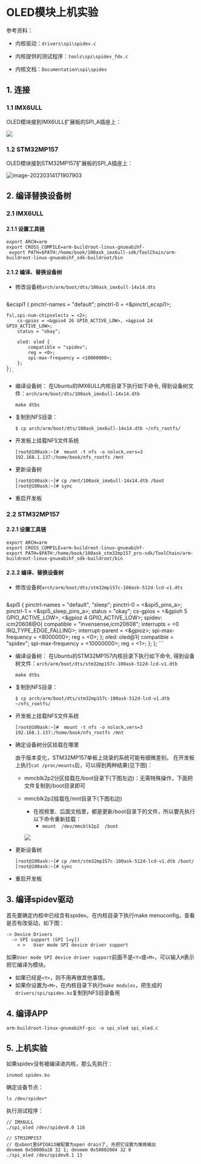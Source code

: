 # OLED模块上机实验 #

参考资料：

* 内核驱动：`drivers\spi\spidev.c`

* 内核提供的测试程序：`tools\spi\spidev_fdx.c`

* 内核文档：`Documentation\spi\spidev`	

  

## 1. 连接

### 1.1 IMX6ULL

OLED模块接到IMX6ULL扩展板的SPI_A插座上：

![](pic/50_oled_on_extend_brd.png)



### 1.2 STM32MP157

OLED模块接到STM32MP157扩展板的SPI_A插座上：

![image-20220314171907903](pic/67_oled_on_stm32mp157.png)







## 2. 编译替换设备树

### 2.1 IMX6ULL

#### 2.1.1 设置工具链

```shell
export ARCH=arm
export CROSS_COMPILE=arm-buildroot-linux-gnueabihf-
 export PATH=$PATH:/home/book/100ask_imx6ull-sdk/ToolChain/arm-buildroot-linux-gnueabihf_sdk-buildroot/bin
```


#### 2.1.2 编译、替换设备树

  * 修改设备树`arch/arm/boot/dts/100ask_imx6ull-14x14.dts`
    
    ```shell
&ecspi1 {
        pinctrl-names = "default";
        pinctrl-0 = <&pinctrl_ecspi1>;
    
    fsl,spi-num-chipselects = <2>;
        cs-gpios = <&gpio4 26 GPIO_ACTIVE_LOW>, <&gpio4 24 GPIO_ACTIVE_LOW>;
        status = "okay";
    
        oled: oled {
            compatible = "spidev";
            reg = <0>;
            spi-max-frequency = <10000000>;
        };
    };
    ```
    
    
    
  * 编译设备树：
    在Ubuntu的IMX6ULL内核目录下执行如下命令,
    得到设备树文件：`arch/arm/boot/dts/100ask_imx6ull-14x14.dtb`

    ```shell
    make dtbs
    ```

  * 复制到NFS目录：

    ```shell
    $ cp arch/arm/boot/dts/100ask_imx6ull-14x14.dtb ~/nfs_rootfs/
    ```

  * 开发板上挂载NFS文件系统

    ```shell
    [root@100ask:~]#  mount -t nfs -o nolock,vers=3 192.168.1.137:/home/book/nfs_rootfs /mnt
    ```

* 更新设备树

    ```shell
    [root@100ask:~]# cp /mnt/100ask_imx6ull-14x14.dtb /boot
    [root@100ask:~]# sync
    ```

* 重启开发板



### 2.2 STM32MP157

#### 2.2.1 设置工具链

```shell
export ARCH=arm
export CROSS_COMPILE=arm-buildroot-linux-gnueabihf-
export PATH=$PATH:/home/book/100ask_stm32mp157_pro-sdk/ToolChain/arm-buildroot-linux-gnueabihf_sdk-buildroot/bin
```


#### 2.2.2 编译、替换设备树

  * 修改设备树`arch/arm/boot/dts/stm32mp157c-100ask-512d-lcd-v1.dts`
    
    ```shell
&spi5 {
            pinctrl-names = "default", "sleep";
            pinctrl-0 = <&spi5_pins_a>;
            pinctrl-1 = <&spi5_sleep_pins_a>;
        status = "okay";
            cs-gpios = <&gpioh 5 GPIO_ACTIVE_LOW>, <&gpioz 4 GPIO_ACTIVE_LOW>;
            spidev: icm20608@0{
                    compatible = "invensense,icm20608";
                    interrupts = <0 IRQ_TYPE_EDGE_FALLING>;
                    interrupt-parent = <&gpioz>;
                    spi-max-frequency = <8000000>;
                    reg = <0>;
            };
            oled: oled@1{
                    compatible = "spidev";
                    spi-max-frequency = <10000000>;
                    reg = <1>;
            };
    };
    ```
    
    
    
  * 编译设备树：
    在Ubuntu的STM32MP157内核目录下执行如下命令,
    得到设备树文件：`arch/arm/boot/dts/stm32mp157c-100ask-512d-lcd-v1.dtb`

    ```shell
    make dtbs
    ```

  * 复制到NFS目录：

    ```shell
    $ cp arch/arm/boot/dts/stm32mp157c-100ask-512d-lcd-v1.dtb ~/nfs_rootfs/
    ```

  * 开发板上挂载NFS文件系统

    ```shell
    [root@100ask:~]#  mount -t nfs -o nolock,vers=3 192.168.1.137:/home/book/nfs_rootfs /mnt
    ```

* 确定设备树分区挂载在哪里

  由于版本变化，STM32MP157单板上烧录的系统可能有细微差别。
  在开发板上执行`cat /proc/mounts`后，可以得到两种结果(见下图)：

  * mmcblk2p2分区挂载在/boot目录下(下图左边)：无需特殊操作，下面把文件复制到/boot目录即可

  * mmcblk2p2挂载在/mnt目录下(下图右边)

    * 在视频里、后面文档里，都是更新/boot目录下的文件，所以要先执行以下命令重新挂载：
      * `mount  /dev/mmcblk2p2  /boot`

    ![](pic/46_boot_mount.png)

* 更新设备树

  ```shell
  [root@100ask:~]# cp /mnt/stm32mp157c-100ask-512d-lcd-v1.dtb /boot/
  [root@100ask:~]# sync
  ```

* 重启开发板



## 3. 编译spidev驱动

首先要确定内核中已经含有spidev。在内核目录下执行make menuconfig，查看是否有改驱动，如下图：

```shell
-> Device Drivers
  -> SPI support (SPI [=y]) 
    < >   User mode SPI device driver support  
```

如果`User mode SPI device driver support`前面不是`<Y>`或`<M>`，可以输入`M`表示把它编译为模块。

* 如果已经是`<Y>`，则不用再做其他事情。
* 如果你设置为`<M>`，在内核目录下执行`make modules`，把生成的`drivers/spi/spidev.ko`复制到NFS目录备用



## 4. 编译APP

```shell
arm-buildroot-linux-gnueabihf-gcc -o spi_oled spi_oled.c
```



## 5. 上机实验

如果spidev没有被编译进内核，那么先执行：

```shell
insmod spidev.ko
```



确定设备节点：

```shell
ls /dev/spidev*
```



执行测试程序：

```shell
// IMX6ULL
./spi_oled /dev/spidev0.0 116

// STM32MP157
// 在uboot里GPIOA13被配置为open drain了, 先把它设置为推挽输出
devmem 0x50000a28 32 1; devmem 0x50002004 32 0  
./spi_oled /dev/spidev0.1 13

```













